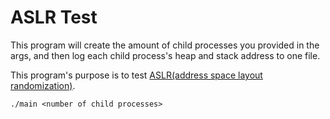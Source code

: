 # ASLR Test
This program will create the amount of child processes you provided in the args, and then log each child process's heap and stack address to one file.

This program's purpose is to test [ASLR(address space layout randomization)](https://en.wikipedia.org/wiki/Address_space_layout_randomization).

```
./main <number of child processes>
```
